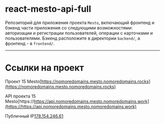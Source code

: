 # react-mesto-api-full
Репозиторий для приложения проекта `Mesto`, включающий фронтенд и бэкенд части приложения со следующими возможностями: авторизации и регистрации пользователей, операции с карточками и пользователями. Бэкенд расположите в директории `backend/`, а фронтенд - в `frontend/`. 

---
# Ссылки на проект

Проект 15 Mesto[https://nomoredomains.mesto.nomoredomains.rocks](https://nomoredomains.mesto.nomoredomains.rocks)


API проекта 15 Mesto[https://https://api.nomoredomains.mesto.nomoredomains.work](https://https://api.nomoredomains.mesto.nomoredomains.work)


Публичный IP[178.154.246.61](178.154.246.61)
